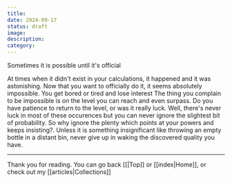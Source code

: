 ```yaml
---
title: 
date: 2024-09-17
status: draft
image: 
description: 
category:
---
```



Sometimes it is possible until it's official

At times when it didn't exist in your calculations, it happened and it was astonishing. Now that
you want to officially do it, it seems absolutely impossible. You get bored or tired and lose interest 
The thing you complain to be impossible is on the level you can reach and even surpass. Do you have 
patience to return to the level, or was it really luck. Well, there's never luck in most of these 
occurences but you can never ignore the slightest bit of probability. So why ignore the plenty which 
points at your powers and keeps insisting?. Unless it is something insignificant like throwing an empty 
bottle in a distant bin, never give up in waking the discovered quality you have. 
















---
Thank you for reading. You can go back [[|Top]] or [[index|Home]], or check out my [[articles|Collections]]
